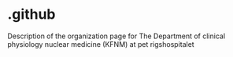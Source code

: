 # .github
Description of the organization page for The Department of clinical physiology nuclear medicine (KFNM) at pet rigshospitalet
